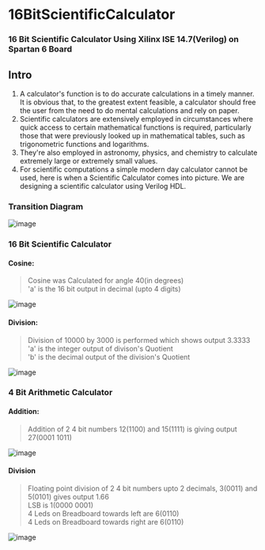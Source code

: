 # 16BitScientificCalculator
### 16 Bit Scientific Calculator Using Xilinx ISE 14.7(Verilog) on Spartan 6 Board

## Intro
1. A calculator's function is to do accurate calculations in a timely manner. It is obvious that, to the greatest extent feasible, a calculator should free the user from the need to do mental calculations and rely on paper.  
2. Scientific calculators are extensively employed in circumstances where quick access to certain mathematical functions is required, particularly those that were previously looked up in mathematical tables, such as trigonometric functions and logarithms.  
3. They're also employed in astronomy, physics, and chemistry to calculate extremely large or extremely small values.  
4. For scientific computations a simple modern day calculator cannot be used, here is when a Scientific Calculator comes into picture. We are designing a scientific calculator using Verilog HDL.

  
  
  
  
### Transition Diagram

![image](https://user-images.githubusercontent.com/104908001/166716590-e2b01545-8fda-4b9d-8aae-32023eed76c0.png)
  
  
  
### 16 Bit Scientific Calculator
  
  

#### Cosine:
>Cosine was Calculated for angle 40(in degrees)    
>'a' is the 16 bit output in decimal (upto 4 digits)   
  
![image](https://user-images.githubusercontent.com/69571769/166725008-f7654abc-0186-4f9e-8499-3ed66d6fc199.png)
  
  
#### Division:  
>Division of 10000 by 3000 is performed which shows output 3.3333  
>'a' is the integer output of divison's Quotient  
>'b' is the decimal output of the division's Quotient    
  
![image](https://user-images.githubusercontent.com/69571769/166725507-47ea4564-41a0-470d-acf9-8e8eff0e4635.png)
  
  
  
  
  
  
  
  
### 4 Bit Arithmetic Calculator  
  
    

#### Addition:

>Addition of 2 4 bit numbers 12(1100) and 15(1111) is giving output 27(0001 1011)  
  
![image](https://user-images.githubusercontent.com/69571769/166722325-a7092651-7e66-41bc-a343-25213bffcd9a.png)
  
   
  
#### Division
>Floating point division of 2 4 bit numbers upto 2 decimals, 3(0011) and 5(0101) gives output 1.66  
> LSB is 1(0000 0001)  
> 4 Leds on Breadboard towards left are 6(0110)  
> 4 Leds on Breadboard towards right are 6(0110)  
  
![image](https://user-images.githubusercontent.com/69571769/166723925-f8591fe0-6d5f-4f11-8819-be8480fa3283.png)
  
    
     
